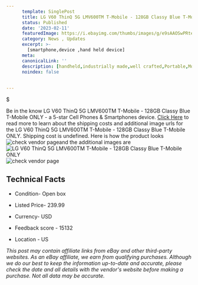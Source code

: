 ```yaml
---
      template: SinglePost
      title: LG V60 ThinQ 5G LMV600TM T-Mobile - 128GB Classy Blue T-Mobile  ONLY
      status: Published
      date: '2023-02-11'
      featuredImage: https://i.ebayimg.com/thumbs/images/g/e9sAAOSwPRteeg85/s-l225.jpg
      category: News , Updates
      excerpt: >-
        [smartphone,device ,hand held device]
      meta:
      canonicalLink: ''
      description: [handheld,industrially made,well crafted,Portable,Mobile,Compact,Convenient,Lightweight,Maneuverable,Man-portable,Miniature,Carriable,Hand-held,Light,Holdable,Transportable,Mobile device,Pocket-sized,On-the-go,Wireless,Cordless,Compact size,Convenient size, smartphone,device ,hand held device]
      noindex: false
      
        
---
```

$

Be in the know LG V60 ThinQ 5G LMV600TM T-Mobile - 128GB Classy Blue T-Mobile  ONLY - a 5-star Cell Phones & Smartphones device. [Click Here](https://www.ebay.com/itm/324563204409?hash=item4b91797939%3Ag%3Ae9sAAOSwPRteeg85&amdata=enc%3AAQAHAAAA4K3b3LK3h1Gz3eZsLy4RInIj2CQ71AqD%2BzmRixhQ7MOI3HPf6kFbzX%2B9D0arUTEwnWzUxUjmj%2FCJhCycvRZChwqva8V1oFoYwmK0jxe4ibcD793qeRwhO10Vp2bgxUzsLYEMhYA1Jb4GxxWGjMBiiTKhoVK6b26vh9nV7tGaCtlGmGZItK7RzXOOp%2BZJ%2BEkmkQeNzs6ySisPABFDZHW%2FkAU%2B0z2Q2sSuT9UyHsuMU4ZgfAXlR4edOARgQwAFJDBaRvS5gTALlLhW%2F%2BABzz6%2BIFOWJAdFY75X8mMCJ%2B8vTL%2FA&mkevt=1&mkcid=1&mkrid=711-53200-19255-0&campid=%253CePNCampaignId%253E&customid=%253CreferenceId%253E&toolid=10049) to read more to learn about the shipping costs and additional image urls for the LG V60 ThinQ 5G LMV600TM T-Mobile - 128GB Classy Blue T-Mobile  ONLY. Shipping cost is undefined. Here is how the product looks ![check vendor page](https://i.ebayimg.com/thumbs/images/g/e9sAAOSwPRteeg85/s-l225.jpg)and the additional images are![LG V60 ThinQ 5G LMV600TM T-Mobile - 128GB Classy Blue T-Mobile  ONLY](https://i.ebayimg.com/images/g/e9sAAOSwPRteeg85/s-l225.jpg)![check vendor page]()



 ## Technical Facts 



     
      

 - Condition- Open box 


      

 - Listed Price- 239.99 


      

 - Currency- USD 


      

 - Feedback score - 15132 


      

 - Location - US 


      
      

 *_This post may contain affiliate links from eBay and other third-party websites. As an eBay affiliate, we earn from qualifying purchases. Although we do our best to keep the information up-to-date and accurate, please check the date and all details with the vendor's website before making a purchase. Not all data may be accurate._*






